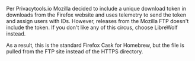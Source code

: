 Per Privacytools.io
Mozilla decided to include a unique download token in downloads from the Firefox website and uses telemetry to send the token and assign users with IDs. However, releases from the Mozilla FTP doesn't include the token. If you don't like any of this circus, choose LibreWolf instead.

As a result, this is the standard Firefox Cask for Homebrew, but the file is pulled from the FTP site instead of the HTTPS directory.
